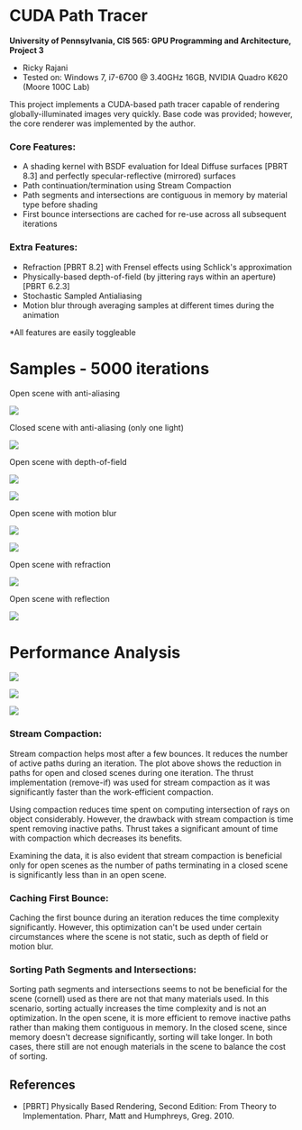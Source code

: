 CUDA Path Tracer
================

**University of Pennsylvania, CIS 565: GPU Programming and Architecture, Project 3**

* Ricky Rajani
* Tested on: Windows 7, i7-6700 @ 3.40GHz 16GB, NVIDIA Quadro K620 (Moore 100C Lab)

This project implements a CUDA-based path tracer capable of rendering globally-illuminated images very quickly. Base code was provided; however, the core renderer was implemented by the author.

### Core Features:
- A shading kernel with BSDF evaluation for Ideal Diffuse surfaces [PBRT 8.3] and perfectly specular-reflective (mirrored) surfaces
- Path continuation/termination using Stream Compaction
- Path segments and intersections are contiguous in memory by material type before shading
- First bounce intersections are cached for re-use across all subsequent iterations

### Extra Features:
- Refraction [PBRT 8.2] with Frensel effects using Schlick's approximation
- Physically-based depth-of-field (by jittering rays within an aperture) [PBRT 6.2.3]
- Stochastic Sampled Antialiasing
- Motion blur through averaging samples at different times during the animation

*All features are easily toggleable

# Samples - 5000 iterations

Open scene with anti-aliasing

![](img/samples/open-basic.PNG)

Closed scene with anti-aliasing (only one light)

![](img/samples/closed-basic.PNG)

Open scene with depth-of-field

![](img/samples/dof2.PNG)

![](img/samples/dof.PNG)

Open scene with motion blur

![](img/samples/motion2.PNG)

![](img/samples/motion.PNG)

Open scene with refraction

![](img/samples/refract2.png)

Open scene with reflection

![](img/samples/refract.PNG)

# Performance Analysis

![](img/optimizations-open.PNG)

![](img/optimizations-closed-graph.PNG)

![](img/active-paths-graph.PNG)

### Stream Compaction:

Stream compaction helps most after a few bounces. It reduces the number of active paths during an iteration. The plot above shows the reduction in paths for open and closed scenes during one iteration. The thrust implementation (remove-if) was used for stream compaction as it was significantly faster than the work-efficient compaction.

Using compaction reduces time spent on computing intersection of rays on object considerably. However, the drawback with stream compaction is time spent removing inactive paths. Thrust takes a significant amount of time with compaction which decreases its benefits.

Examining the data, it is also evident that stream compaction is beneficial only for open scenes as the number of paths terminating in a closed scene is significantly less than in an open scene. 

### Caching First Bounce:

Caching the first bounce during an iteration reduces the time complexity significantly. However, this optimization can't be used under certain circumstances where the scene is not static, such as depth of field or motion blur. 

### Sorting Path Segments and Intersections:

Sorting path segments and intersections seems to not be beneficial for the scene (cornell) used as there are not that many materials used. In this scenario, sorting actually increases the time complexity and is not an optimization. In the open scene, it is more efficient to remove inactive paths rather than making them contiguous in memory. In the closed scene, since memory doesn't decrease significantly, sorting will take longer. In both cases, there still are not enough materials in the scene to balance the cost of sorting.

## References
- [PBRT] Physically Based Rendering, Second Edition: From Theory to Implementation. Pharr, Matt and Humphreys, Greg. 2010.
